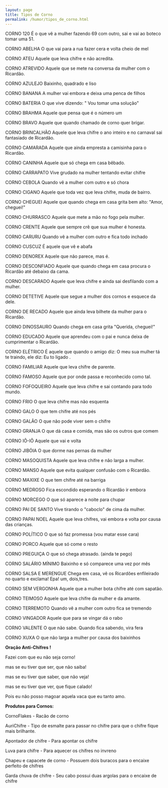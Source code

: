 ```yaml
---
layout: page
title: Tipos de Corno
permalink: /humor/tipos_de_corno.html
---
```


CORNO 120 É o que vê a mulher fazendo 69 com outro, sai e vai ao boteco tomar uma 51.

CORNO ABELHA O que vai para a rua fazer cera e volta cheio de mel

CORNO ATEU Aquele que leva chifre e não acredita.

CORNO ATREVIDO Aquele que se mete na conversa da mulher com o Ricardão.

CORNO AZULEJO Baixinho, quadrado e liso

CORNO BANANA A mulher vai embora e deixa uma penca de filhos

CORNO BATERIA O que vive dizendo: " Vou tomar uma solução"

CORNO BRAHMA Aquele que pensa que é o número um

CORNO BRAVO Aquele que quando chamado de corno quer brigar.

CORNO BRINCALHÃO Aquele que leva chifre o ano inteiro e no carnaval sai fantasiado de Ricardão.

CORNO CAMARADA Aquele que ainda empresta a camisinha para o Ricardão.

CORNO CANINHA Aquele que só chega em casa bêbado.

CORNO CARRAPATO Vive grudado na mulher tentando evitar chifre

CORNO CEBOLA Quando vê a mulher com outro e só chora

CORNO CIGANO Aquele que toda vez que leva chifre, muda de bairro.

CORNO CHEGUEI Aquele que quando chega em casa grita bem alto: "Amor, cheguei!"

CORNO CHURRASCO Aquele que mete a mão no fogo pela mulher.

CORNO CRENTE Aquele que sempre crê que sua mulher é honesta.

CORNO CARURU Quando vê a mulher com outro e fica todo inchado

CORNO CUSCUZ É aquele que vê e abafa

CORNO DENOREX Aquele que não parece, mas é.

CORNO DESCONFIADO Aquele que quando chega em casa procura o Ricardão até debaixo da cama.

CORNO DESCARADO Aquele que leva chifre e ainda sai desfilando com a mulher.

CORNO DETETIVE Aquele que segue a mulher dos cornos e esquece da dele.

CORNO DE RECADO Aquele que ainda leva bilhete da mulher para o Ricardão.

CORNO DINOSSAURO Quando chega em casa grita "Querida, cheguei!"

CORNO EDUCADO Aquele que aprendeu com o pai e nunca deixa de cumprimentar o Ricardão.

CORNO ELÉTRICO É aquele que quando o amigo diz: O meu sua mulher tá te traindo, ele diz: Eu to ligado .

CORNO FAMILIAR Aquele que leva chifre de parente.

CORNO FAMOSO Aquele que por onde passa e reconhecido como tal.

CORNO FOFOQUEIRO Aquele que leva chifre e sai contando para todo mundo.

CORNO FRIO O que leva chifre mas não esquenta

CORNO GALO O que tem chifre até nos pés

CORNO GALÃO O que não pode viver sem o chifre

CORNO GRANJA O que dá casa e comida, mas são os outros que comem

CORNO IÔ-IÔ Aquele que vai e volta

CORNO JIBÓIA O que dorme nas pernas da mulher

CORNO MASOQUISTA Aquele que leva chifre e não larga a mulher.

CORNO MANSO Aquele que evita qualquer confusão com o Ricardão.

CORNO MAXIXE O que tem chifre até na barriga

CORNO MEDROSO Fica escondido esperando o Ricardão ir embora

CORNO MORCEGO O que só aparece a noite para chupar

CORNO PAI DE SANTO Vive tirando o "caboclo" de cima da mulher.

CORNO PAPAI NOEL Aquele que leva chifres, vai embora e volta por causa das crianças.

CORNO POLÍTICO O que só faz promessa (vou matar esse cara)

CORNO PORCO Aquele que só come o resto

CORNO PREGUIÇA O que só chega atrasado. (ainda te pego)

CORNO SALÁRIO MÍNIMO Baixinho e só comparece uma vez por mês

CORNO SALSA E MERENGUE Chega em casa, vê os Ricardões enfileirado no quarto e exclama! Epa! um, dois,tres.

CORNO SEM VERGONHA Aquele que a mulher bota chifre até com sapatão.

CORNO TEIMOSO Aquele que leva chifre da mulher e da amante.

CORNO TERREMOTO Quando vê a mulher com outro fica se tremendo

CORNO VINGADOR Aquele que para se vingar dá o rabo

CORNO VALENTE O que não sabe. Quando fica sabendo, vira fera

CORNO XUXA O que não larga a mulher por causa dos baixinhos

**Oração Anti-Chifres !**

Fazei com que eu não seja corno!

mas se eu tiver que ser, que não saiba!

mas se eu tiver que saber, que não veja!

mas se eu tiver que ver, que fique calado!

Pois eu não posso magoar aquela vaca que eu tanto amo.

**Produtos para Cornos:**

CornoFlakes - Racão de corno

AuriChifre - Tipo de esmalte para passar no chifre para que o chifre fique mais brilhante.

Apontador de chifre - Para apontar os chifre

Luva para chifre - Para aquecer os chifres no invreno

Chapeu e capacete de corno - Possuem dois buracos para o encaixe perfeito de chifres

Garda chuva de chifre - Seu cabo possui duas argolas para o encaixe de chifre